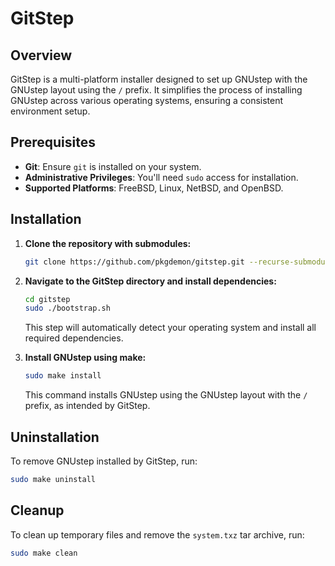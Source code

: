 
# GitStep

## Overview
GitStep is a multi-platform installer designed to set up GNUstep with the GNUstep layout using the `/` prefix. It simplifies the process of installing GNUstep across various operating systems, ensuring a consistent environment setup.

## Prerequisites
- **Git**: Ensure `git` is installed on your system.
- **Administrative Privileges**: You'll need `sudo` access for installation.
- **Supported Platforms**: FreeBSD, Linux, NetBSD, and OpenBSD.

## Installation

1. **Clone the repository with submodules:**

   ```bash
   git clone https://github.com/pkgdemon/gitstep.git --recurse-submodules
   ```

2. **Navigate to the GitStep directory and install dependencies:**

   ```bash
   cd gitstep
   sudo ./bootstrap.sh
   ```

   This step will automatically detect your operating system and install all required dependencies.

3. **Install GNUstep using make:**

   ```bash
   sudo make install
   ```

   This command installs GNUstep using the GNUstep layout with the `/` prefix, as intended by GitStep.

## Uninstallation

To remove GNUstep installed by GitStep, run:
```bash
sudo make uninstall
```

## Cleanup

To clean up temporary files and remove the `system.txz` tar archive, run:
```bash
sudo make clean
```